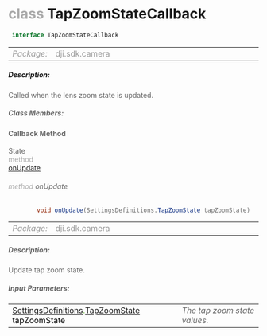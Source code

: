 <div class="article"><h1 ><font color="#AAA">class </font>TapZoomStateCallback</h1></div>

~~~java
 interface TapZoomStateCallback 
~~~

<html><table class="table-supportedby"><tr valign="top"><td width=15%><font color="#999"><i>Package:</i></td><td width=85%><font color="#999">dji.sdk.camera</td></tr></table></html>



##### Description:



<font color="#666">Called when the lens zoom state is updated.



##### Class Members:



#### Callback Method

<div class="api-row" id="djicamera_djilens_tapzoomstatecallbackinterface_onupdate"><div class="api-col left">State</div><div class="api-col middle" style="color:#AAA">method</div><div class="api-col right"><a class="trigger" href="#djicamera_djilens_tapzoomstatecallbackinterface_onupdate_inline">onUpdate</a></div></div><div class="inline-doc" id="djicamera_djilens_tapzoomstatecallbackinterface_onupdate_inline"

><div class="article"><h6 ><font color="#AAA">method </font>onUpdate</h6></div>

~~~java
        void onUpdate(SettingsDefinitions.TapZoomState tapZoomState)
~~~

<html><table class="table-supportedby"><tr valign="top"><td width=15%><font color="#999"><i>Package:</i></td><td width=85%><font color="#999">dji.sdk.camera</td></tr></table></html>



##### Description:



<font color="#666">Update tap zoom state.



##### Input Parameters:

<html><table class="table-inline-parameters"><tr valign="top"><td><font color="#70BF41"><a href="/Components/Camera/DJICamera_DJICameraSettingsDef.html#djicamera_djicamerasettingsdef">SettingsDefinitions</a>.<a href="/Components/Camera/DJICamera_DJICameraSettingsDef.html#djicamera_djicameratapzoomstate">TapZoomState</a> <font color="#000">tapZoomState</td><td><font color="#666"><i>The tap zoom state values.</i></td></tr></table></html></div>


